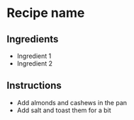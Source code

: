 # Recipe name

## Ingredients

- Ingredient 1
- Ingredient 2


## Instructions

- Add almonds and cashews in the pan
- Add salt and toast them for a bit
